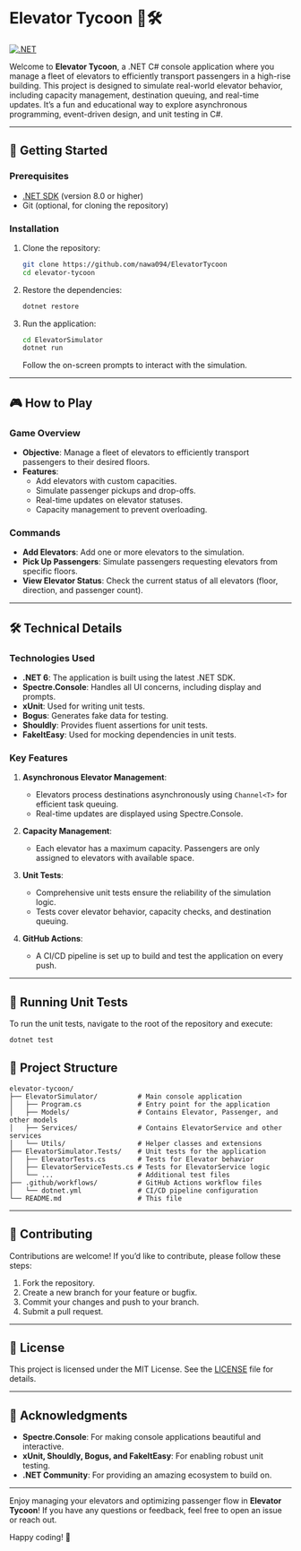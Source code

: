 # Elevator Tycoon 🏢🛠️

[![.NET](https://github.com/nawa094/ElevatorTycoon/actions/workflows/dotnet.yml/badge.svg)](https://github.com/nawa094/ElevatorTycoon/actions/workflows/dotnet.yml)

Welcome to **Elevator Tycoon**, a .NET C# console application where you manage a fleet of elevators to efficiently transport passengers in a high-rise building. This project is designed to simulate real-world elevator behavior, including capacity management, destination queuing, and real-time updates. It’s a fun and educational way to explore asynchronous programming, event-driven design, and unit testing in C#.

---

## 🚀 Getting Started

### Prerequisites

- [.NET SDK](https://dotnet.microsoft.com/download) (version 8.0 or higher)
- Git (optional, for cloning the repository)

### Installation

1. Clone the repository:

   ```bash
   git clone https://github.com/nawa094/ElevatorTycoon
   cd elevator-tycoon
   ```

2. Restore the dependencies:

   ```bash
   dotnet restore
   ```

3. Run the application:

   ```bash
   cd ElevatorSimulator
   dotnet run
   ```

   Follow the on-screen prompts to interact with the simulation.

---

## 🎮 How to Play

### Game Overview

- **Objective**: Manage a fleet of elevators to efficiently transport passengers to their desired floors.
- **Features**:
  - Add elevators with custom capacities.
  - Simulate passenger pickups and drop-offs.
  - Real-time updates on elevator statuses.
  - Capacity management to prevent overloading.

### Commands

- **Add Elevators**: Add one or more elevators to the simulation.
- **Pick Up Passengers**: Simulate passengers requesting elevators from specific floors.
- **View Elevator Status**: Check the current status of all elevators (floor, direction, and passenger count).

---

## 🛠️ Technical Details

### Technologies Used

- **.NET 6**: The application is built using the latest .NET SDK.
- **Spectre.Console**: Handles all UI concerns, including display and prompts.
- **xUnit**: Used for writing unit tests.
- **Bogus**: Generates fake data for testing.
- **Shouldly**: Provides fluent assertions for unit tests.
- **FakeItEasy**: Used for mocking dependencies in unit tests.

### Key Features

1. **Asynchronous Elevator Management**:

   - Elevators process destinations asynchronously using `Channel<T>` for efficient task queuing.
   - Real-time updates are displayed using Spectre.Console.

2. **Capacity Management**:

   - Each elevator has a maximum capacity. Passengers are only assigned to elevators with available space.

3. **Unit Tests**:

   - Comprehensive unit tests ensure the reliability of the simulation logic.
   - Tests cover elevator behavior, capacity checks, and destination queuing.

4. **GitHub Actions**:
   - A CI/CD pipeline is set up to build and test the application on every push.

---

## 🧪 Running Unit Tests

To run the unit tests, navigate to the root of the repository and execute:

```bash
dotnet test
```

## 📂 Project Structure

```
elevator-tycoon/
├── ElevatorSimulator/          # Main console application
│   ├── Program.cs              # Entry point for the application
│   ├── Models/                 # Contains Elevator, Passenger, and other models
│   ├── Services/               # Contains ElevatorService and other services
│   └── Utils/                  # Helper classes and extensions
├── ElevatorSimulator.Tests/    # Unit tests for the application
│   ├── ElevatorTests.cs        # Tests for Elevator behavior
│   ├── ElevatorServiceTests.cs # Tests for ElevatorService logic
│   └── ...                     # Additional test files
├── .github/workflows/          # GitHub Actions workflow files
│   └── dotnet.yml              # CI/CD pipeline configuration
└── README.md                   # This file
```

---

## 🤝 Contributing

Contributions are welcome! If you’d like to contribute, please follow these steps:

1. Fork the repository.
2. Create a new branch for your feature or bugfix.
3. Commit your changes and push to your branch.
4. Submit a pull request.

---

## 📜 License

This project is licensed under the MIT License. See the [LICENSE](LICENSE) file for details.

---

## 🙏 Acknowledgments

- **Spectre.Console**: For making console applications beautiful and interactive.
- **xUnit, Shouldly, Bogus, and FakeItEasy**: For enabling robust unit testing.
- **.NET Community**: For providing an amazing ecosystem to build on.

---

Enjoy managing your elevators and optimizing passenger flow in **Elevator Tycoon**! If you have any questions or feedback, feel free to open an issue or reach out.

Happy coding! 🎉
